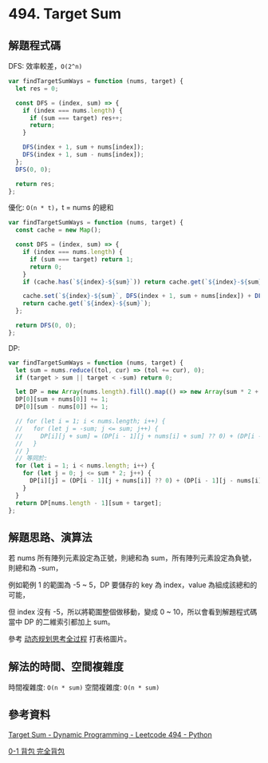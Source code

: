 # 494. Target Sum

## 解題程式碼

DFS: 效率較差，`O(2^n)`

```javascript
var findTargetSumWays = function (nums, target) {
  let res = 0;

  const DFS = (index, sum) => {
    if (index === nums.length) {
      if (sum === target) res++;
      return;
    }

    DFS(index + 1, sum + nums[index]);
    DFS(index + 1, sum - nums[index]);
  };
  DFS(0, 0);

  return res;
};
```

優化: `O(n * t)`，t = nums 的總和

```javascript
var findTargetSumWays = function (nums, target) {
  const cache = new Map();

  const DFS = (index, sum) => {
    if (index === nums.length) {
      if (sum === target) return 1;
      return 0;
    }
    if (cache.has(`${index}-${sum}`)) return cache.get(`${index}-${sum}`);

    cache.set(`${index}-${sum}`, DFS(index + 1, sum + nums[index]) + DFS(index + 1, sum - nums[index]));
    return cache.get(`${index}-${sum}`);
  };

  return DFS(0, 0);
};
```

DP:

```javascript
var findTargetSumWays = function (nums, target) {
  let sum = nums.reduce((tol, cur) => (tol += cur), 0);
  if (target > sum || target < -sum) return 0;

  let DP = new Array(nums.length).fill().map(() => new Array(sum * 2 + 1).fill(0));
  DP[0][sum + nums[0]] += 1;
  DP[0][sum - nums[0]] += 1;

  // for (let i = 1; i < nums.length; i++) {
  //   for (let j = -sum; j <= sum; j++) {
  //     DP[i][j + sum] = (DP[i - 1][j + nums[i] + sum] ?? 0) + (DP[i - 1][j - nums[i] + sum] ?? 0);
  //   }
  // }
  // 等同於:
  for (let i = 1; i < nums.length; i++) {
    for (let j = 0; j <= sum * 2; j++) {
      DP[i][j] = (DP[i - 1][j + nums[i]] ?? 0) + (DP[i - 1][j - nums[i]] ?? 0);
    }
  }
  return DP[nums.length - 1][sum + target];
};
```

## 解題思路、演算法

若 nums 所有陣列元素設定為正號，則總和為 sum，所有陣列元素設定為負號，則總和為 -sum，

例如範例 1 的範圍為 -5 ~ 5，DP 要儲存的 key 為 index，value 為組成該總和的可能，

但 index 沒有 -5，所以將範圍整個做移動，變成 0 ~ 10，所以會看到解題程式碼當中 DP 的二維索引都加上 sum。

參考 [动态规划思考全过程](https://leetcode.cn/problems/target-sum/solutions/109789/dong-tai-gui-hua-si-kao-quan-guo-cheng-by-keepal/) 打表格圖片。

## 解法的時間、空間複雜度

時間複雜度: `O(n * sum)`
空間複雜度: `O(n * sum)`

## 參考資料

[Target Sum - Dynamic Programming - Leetcode 494 - Python](https://youtu.be/g0npyaQtAQM)

[0-1 背包 完全背包](https://www.bilibili.com/video/BV16Y411v7Y6/?vd_source=7544253c025ae3290ff83d8610874d60)
